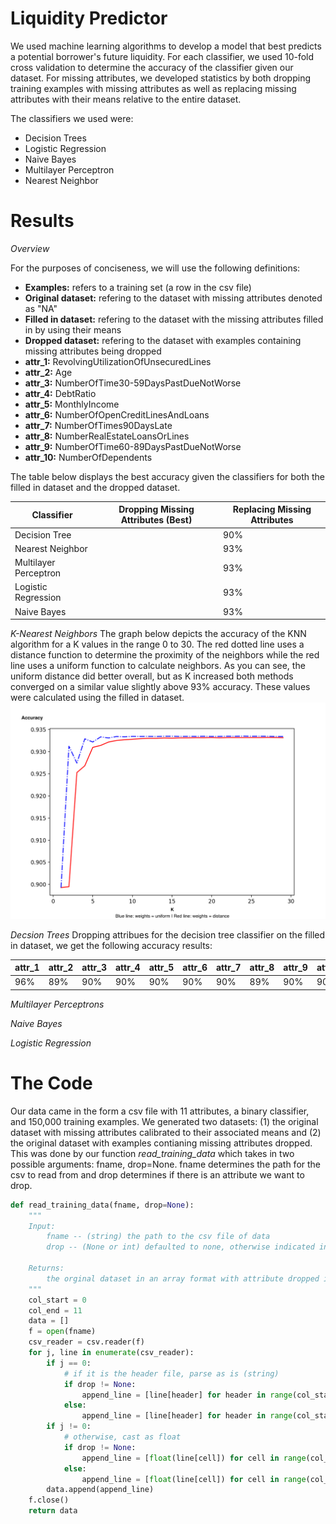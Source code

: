 # Liquidity Predictor

We used machine learning algorithms to develop a model that best predicts a potential borrower's future 
liquidity. For each classifier, we used 10-fold cross validation to determine the accuracy 
of the classifier given our dataset. For missing attributes, we developed statistics by both dropping 
training examples with missing attributes as well as replacing missing attributes with their means 
relative to the entire dataset. 

The classifiers we used were:
- Decision Trees
- Logistic Regression
- Naive Bayes
- Multilayer Perceptron
- Nearest Neighbor


# Results

_Overview_

For the purposes of conciseness, we will use the following definitions:
- __Examples:__ refers to a training set (a row in the csv file)
- __Original dataset:__ refering to the dataset with missing attributes denoted as "NA"
- __Filled in dataset:__ refering to the dataset with the missing attributes filled in by using their means
- __Dropped dataset:__ refering to the dataset with examples containing missing attributes being dropped
- __attr_1:__ RevolvingUtilizationOfUnsecuredLines
- __attr_2:__ Age
- __attr_3:__ NumberOfTime30-59DaysPastDueNotWorse
- __attr_4:__ DebtRatio
- __attr_5:__ MonthlyIncome
- __attr_6:__ NumberOfOpenCreditLinesAndLoans
- __attr_7:__ NumberOfTimes90DaysLate
- __attr_8:__ NumberRealEstateLoansOrLines
- __attr_9:__ NumberOfTime60-89DaysPastDueNotWorse
- __attr_10:__ NumberOfDependents

The table below displays the best accuracy given the classifiers for both the filled in dataset
and the dropped dataset.

Classifier | Dropping Missing Attributes (Best) | Replacing Missing Attributes |
-----------|------------------------------------|------------------------------|
Decision Tree 			| 				 		|	90%	|
Nearest Neighbor 		| 						|	93%	|
Multilayer Perceptron 	|						|	93%	|
Logistic Regression 	|						|	93%	|
Naive Bayes 			|			 	 		|	93%	|


_K-Nearest Neighbors_
The graph below depicts the accuracy of the KNN algorithm for a K values in the range 0 to 30. The red 
dotted line uses a distance function to determine the proximity of the neighbors while the red line 
uses a uniform function to calculate neighbors. As you can see, the uniform distance 
did better overall, but as K increased both methods converged on a similar value 
slightly above 93% accuracy. These values were calculated using the filled in dataset.
![KNN Graph](/graphs/KNN.png)


_Decsion Trees_
Dropping attribues for the decision tree classifier on the filled in dataset, we get the following 
accuracy results:

attr_1 | attr_2 | attr_3 | attr_4 | attr_5 | attr_6 | attr_7 | attr_8 | attr_9 | attr_10 |
-------|--------|--------|--------|--------|--------|--------|--------|--------|---------|
96%	   |	89% | 90% 	 | 90% 	  |90%     | 90% 	|	90%	 |  89%	  |  90%   | 90%	 |



_Multilayer Perceptrons_

_Naive Bayes_


_Logistic Regression_



# The Code

Our data came in the form a csv file with 11 attributes, a binary classifier, and
150,000 training examples. We generated two datasets: (1) the original dataset with missing attributes
calibrated to their associated means and (2) the original dataset with examples contianing 
missing attributes dropped. This was done by our function _read_training_data_ which takes in two possible
arguments: fname, drop=None. fname determines the path for the csv to read from and drop 
determines if there is an attribute we want to drop. 


```python
def read_training_data(fname, drop=None):
	"""
	Input:
		fname -- (string) the path to the csv file of data
		drop -- (None or int) defaulted to none, otherwise indicated index to drop

	Returns:
		the orginal dataset in an array format with attribute dropped in drop is not None
	"""
	col_start = 0
	col_end = 11
	data = []
	f = open(fname)
	csv_reader = csv.reader(f)
	for j, line in enumerate(csv_reader):
		if j == 0:
			# if it is the header file, parse as is (string)
			if drop != None:
				append_line = [line[header] for header in range(col_start, col_end)].remove(drop)
			else:
				append_line = [line[header] for header in range(col_start, col_end)]
		if j != 0:
			# otherwise, cast as float
			if drop != None:
				append_line = [float(line[cell]) for cell in range(col_start,col_end)].remove(drop)
			else:
				append_line = [float(line[cell]) for cell in range(col_start,col_end)]
		data.append(append_line)
	f.close()
	return data
```




